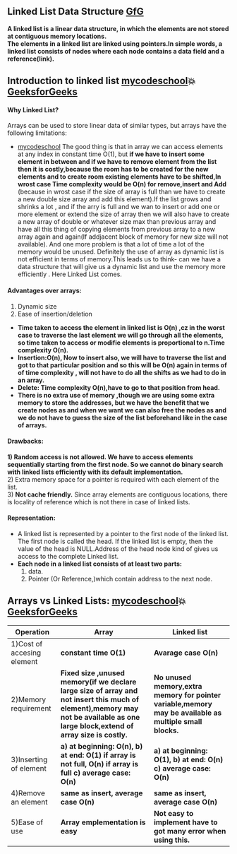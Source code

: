 ## Linked List Data Structure    [GfG](https://www.geeksforgeeks.org/data-structures/linked-list/)  
**A linked list is a linear data structure, in which the elements are not stored at contiguous memory locations.**  
**The elements in a linked list are linked using pointers.In simple words, a linked list consists of nodes where each node contains a data field and a reference(link).**  
## Introduction to linked list [mycodeschool](https://www.youtube.com/watch?v=NobHlGUjV3g&list=PL2_aWCzGMAwI3W_JlcBbtYTwiQSsOTa6P&index=3):boom:[GeeksforGeeks](https://www.geeksforgeeks.org/linked-list-set-1-introduction/)    
#### Why Linked List?   
Arrays can be used to store linear data of similar types, but arrays have the following limitations:  
*  [mycodeschool](https://www.youtube.com/watch?v=HdFG8L1sajw&list=PL2_aWCzGMAwI3W_JlcBbtYTwiQSsOTa6P&index=2) The good thing is that in array we can access elements at any index in constant time O(1), but **if we have to insert some element in between and if we have to remove element from the list then it is costly,because the room has to be created for the new elements and to create room existing elements have to be shifted,In wrost case Time complexity would be O(n) for remove,insert and Add** (because in wrost case if the size of array is full than we have to create a new double size array and add this element).If the list grows and shrinks a lot , and if the arry is full and we wan to insert or add one or more element or extend the size of array then we will also have to create a new array of double or whatever size max than previous array and have all this thing of copying elements from previous array to a new array again and again(If addjacent block of memory for new size will not available). And one more problem is that a lot of time a lot of the memory would be unused. Definitely the use of array as dynamic list is not efficient in terms of memory.This leads us to think- can we have a data structure that will give us a dynamic list and use the memory more efficiently . Here Linked List comes.   
#### Advantages over arrays:  
1) Dynamic size  
2) Ease of insertion/deletion   
* **Time taken to access the element in linked list is O(n) ,cz in the worst case to traverse the last element we will go through all the elements, so time taken to access or modifie elements is proportional to n.Time complexity O(n).**    
* **Insertion:O(n), Now to insert also, we will have to traverse the list and got to that particular position and so this will be O(n) again in terms of of time complexity ,  will not have to do all the shifts as we had to do in an array.**     
* **Delete: Time complexity O(n),have to go to that position from head.**  
* **There  is no extra use of memory ,though we are using some extra memory to store the addresses, but we have the benefit that we create nodes as and when we want we can also free the nodes as and we do not have to guess the size of the list beforehand like in the case of arrays.**  
#### Drawbacks:  
**1) Random access is not allowed. We have to access elements sequentially starting from the first node. So we cannot do binary search with linked lists efficiently with its default implementation.**  
2) Extra memory space for a pointer is required with each element of the list.  
3) **Not cache friendly.** Since array elements are contiguous locations, there is locality of reference which is not there in case of linked lists.
#### Representation:  
* A linked list is represented by a pointer to the first node of the linked list. The first node is called the head. If the linked list is empty, then the value of the head is NULL.Address of the head node kind of gives us access to the complete Linked list.   
* **Each node in a linked list consists of at least two parts:**  
  1) data.   
  2) Pointer (Or Reference,)which contain address to the next node.      
##  Arrays vs Linked Lists: [mycodeschool](https://www.youtube.com/watch?v=lC-yYCOnN8Q&list=PL2_aWCzGMAwI3W_JlcBbtYTwiQSsOTa6P&index=4):boom:[GeeksforGeeks](https://www.geeksforgeeks.org/linked-list-vs-array/)  

Operation            |                Array                 |                 Linked list    
---------------------|--------------------------------------|--------------------------------- 
1)Cost of accesing element| **constant time O(1)** | **Avarage case O(n)**     
2)Memory requirement| **Fixed size ,unused memory(if we declare large size of array and not insert this much of element),memory may not be available as one large block,extend of array size is costly.** |**No unused memory,extra memory for pointer variable,memory may be available as multiple small blocks.**  
3)Inserting of element|**a) at beginning: O(n), b) at end: O(1) if array is not full, O(n) if array is full c) average case: O(n)** | **a) at beginning: O(1), b) at end: O(n) c) average case: O(n)**  
4)Remove an element | **same as insert, average case O(n)** | **same as insert, average case O(n)**  
5)Ease of use | **Array emplementation is easy** | **Not easy to implement have to got many error when using this.**  













